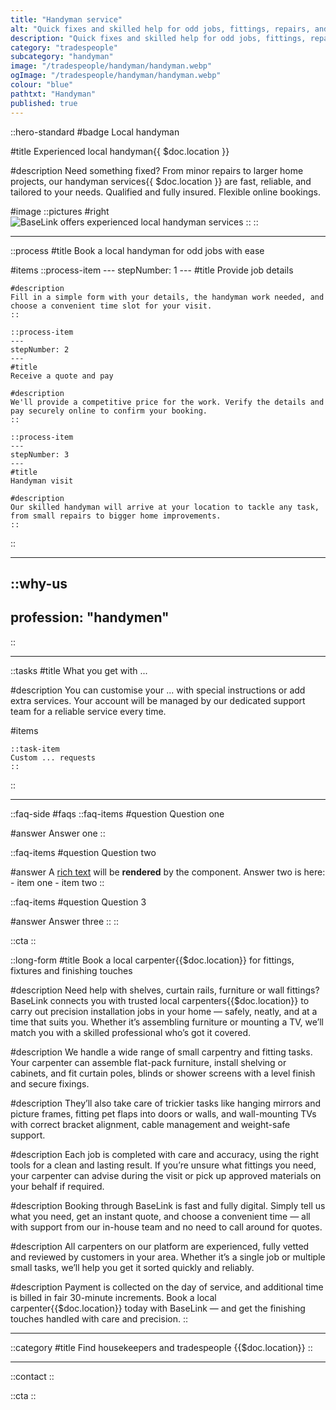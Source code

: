 ```yaml
---
title: "Handyman service"
alt: "Quick fixes and skilled help for odd jobs, fittings, repairs, and more"
description: "Quick fixes and skilled help for odd jobs, fittings, repairs, and more"
category: "tradespeople"
subcategory: "handyman"
image: "/tradespeople/handyman/handyman.webp"
ogImage: "/tradespeople/handyman/handyman.webp"
colour: "blue"
pathtxt: "Handyman"
published: true
---
```


::hero-standard
#badge
Local handyman

#title
Experienced local handyman{{ $doc.location }}

#description
Need something fixed? From minor repairs to larger home projects, our handyman services{{ $doc.location }} are fast, reliable, and tailored to your needs. Qualified and fully insured. Flexible online bookings.

#image
    ::pictures
    #right
    ![BaseLink offers experienced local handyman services](/tradespeople/handyman/handyman.webp)
    ::
::

---

::process
#title
Book a local handyman for odd jobs with ease

#items
    ::process-item
    ---
    stepNumber: 1
    ---
    #title
    Provide job details

    #description
    Fill in a simple form with your details, the handyman work needed, and choose a convenient time slot for your visit.
    ::
    
    ::process-item
    ---
    stepNumber: 2
    ---
    #title
    Receive a quote and pay

    #description
    We'll provide a competitive price for the work. Verify the details and pay securely online to confirm your booking.
    ::

    ::process-item
    ---
    stepNumber: 3
    ---
    #title
    Handyman visit

    #description
    Our skilled handyman will arrive at your location to tackle any task, from small repairs to bigger home improvements.
    ::
::

---

::why-us
---
profession: "handymen"
---
::

---

::tasks
#title
What you get with ...

#description
You can customise your ... with special instructions or add extra services. Your account will be managed by our dedicated support team for a reliable service every time.

#items

    ::task-item
    Custom ... requests
    ::
::

---

::faq-side
#faqs
  ::faq-items
  #question
  Question one

  #answer
  Answer one
  ::

  ::faq-items
  #question
  Question two

  #answer
  A [rich text](/services/commercial-cleaning) will be **rendered** by the component.
  Answer two is here:
    - item one
    - item two
  ::

  ::faq-items
  #question
  Question 3

  #answer
  Answer three
  ::
::

::cta
::

::long-form
#title
Book a local carpenter{{$doc.location}} for fittings, fixtures and finishing touches

#description
Need help with shelves, curtain rails, furniture or wall fittings? BaseLink connects you with trusted local carpenters{{$doc.location}} to carry out precision installation jobs in your home — safely, neatly, and at a time that suits you. Whether it’s assembling furniture or mounting a TV, we’ll match you with a skilled professional who’s got it covered.

#description
We handle a wide range of small carpentry and fitting tasks. Your carpenter can assemble flat-pack furniture, install shelving or cabinets, and fit curtain poles, blinds or shower screens with a level finish and secure fixings.

#description
They’ll also take care of trickier tasks like hanging mirrors and picture frames, fitting pet flaps into doors or walls, and wall-mounting TVs with correct bracket alignment, cable management and weight-safe support.

#description
Each job is completed with care and accuracy, using the right tools for a clean and lasting result. If you’re unsure what fittings you need, your carpenter can advise during the visit or pick up approved materials on your behalf if required.

#description
Booking through BaseLink is fast and fully digital. Simply tell us what you need, get an instant quote, and choose a convenient time — all with support from our in-house team and no need to call around for quotes.

#description
All carpenters on our platform are experienced, fully vetted and reviewed by customers in your area. Whether it’s a single job or multiple small tasks, we’ll help you get it sorted quickly and reliably.

#description
Payment is collected on the day of service, and additional time is billed in fair 30-minute increments. Book a local carpenter{{$doc.location}} today with BaseLink — and get the finishing touches handled with care and precision.
::

---

::category
#title
Find housekeepers and tradespeople {{$doc.location}}
::

---

::contact
::

::cta
::
